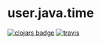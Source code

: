 # user.java.time


[![clojars badge](https://img.shields.io/clojars/v/user.java.time.svg?style=flat-square)](https://clojars.org/user.java.time)
[![travis](https://img.shields.io/travis/aJchemist/user.java.time/master.svg?style=flat-square)](https://travis-ci.com/aJchemist/user.java.time)


<!-- footer -->
